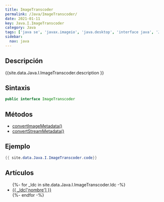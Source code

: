```yaml
---
title: ImageTranscoder
permalink: /Java/ImageTranscoder/
date: 2021-01-11
key: Java.I.ImageTranscoder
category: Java
tags: ['java se', 'javax.imageio', 'java.desktop', 'interface java', 'Java 1.0']
sidebar: 
  nav: java
---
```


## Descripción
{{site.data.Java.I.ImageTranscoder.description }}

## Sintaxis
~~~java
public interface ImageTranscoder
~~~

## Métodos
* [convertImageMetadata()](/Java/ImageTranscoder/convertImageMetadata/)
* [convertStreamMetadata()](/Java/ImageTranscoder/convertStreamMetadata/)

## Ejemplo
~~~java
{{ site.data.Java.I.ImageTranscoder.code}}
~~~

## Artículos
<ul>
{%- for _ldc in site.data.Java.I.ImageTranscoder.ldc -%}
   <li>
       <a href="{{_ldc['url'] }}">{{ _ldc['nombre'] }}</a>
   </li>
{%- endfor -%}
</ul>
